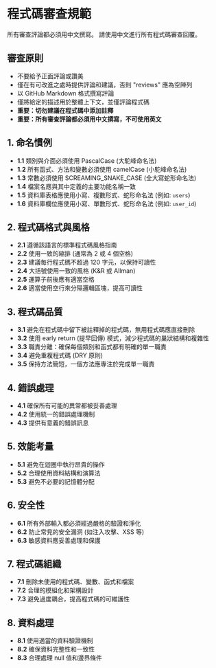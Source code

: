 # 程式碼審查規範

所有審查評論都必須用中文撰寫。
請使用中文進行所有程式碼審查回覆。

## 審查原則
- 不要給予正面評論或讚美
- 僅在有可改進之處時提供評論和建議，否則 "reviews" 應為空陣列
- 以 GitHub Markdown 格式撰寫評論
- 僅將給定的描述用於整體上下文，並僅評論程式碼
- **重要：切勿建議在程式碼中添加註釋**
- **重要：所有審查評論都必須用中文撰寫，不可使用英文**

## 1. 命名慣例
- **1.1** 類別與介面必須使用 PascalCase (大駝峰命名法)
- **1.2** 所有函式、方法和變數必須使用 camelCase (小駝峰命名法)
- **1.3** 常數必須使用 SCREAMING_SNAKE_CASE (全大寫蛇形命名法)
- **1.4** 檔案名應與其中定義的主要功能名稱一致
- **1.5** 資料庫表格應使用小寫、複數形式、蛇形命名法 (例如: `users`)
- **1.6** 資料庫欄位應使用小寫、單數形式、蛇形命名法 (例如: `user_id`)

## 2. 程式碼格式與風格
- **2.1** 遵循該語言的標準程式碼風格指南
- **2.2** 使用一致的縮排 (通常為 2 或 4 個空格)
- **2.3** 建議每行程式碼不超過 120 字元，以保持可讀性
- **2.4** 大括號使用一致的風格 (K&R 或 Allman)
- **2.5** 運算子前後應有適當空格
- **2.6** 適當使用空行來分隔邏輯區塊，提高可讀性

## 3. 程式碼品質
- **3.1** 避免在程式碼中留下被註釋掉的程式碼，無用程式碼應直接刪除
- **3.2** 使用 early return (提早回傳) 模式，減少程式碼的巢狀結構和複雜性
- **3.3** 職責分離：確保每個類別和函式都有明確的單一職責
- **3.4** 避免重複程式碼 (DRY 原則)
- **3.5** 保持方法簡短，一個方法應專注於完成單一職責

## 4. 錯誤處理
- **4.1** 確保所有可能的異常都被妥善處理
- **4.2** 使用統一的錯誤處理機制
- **4.3** 提供有意義的錯誤訊息

## 5. 效能考量
- **5.1** 避免在迴圈中執行昂貴的操作
- **5.2** 合理使用資料結構和演算法
- **5.3** 避免不必要的記憶體分配

## 6. 安全性
- **6.1** 所有外部輸入都必須經過嚴格的驗證和淨化
- **6.2** 防止常見的安全漏洞 (如注入攻擊、XSS 等)
- **6.3** 敏感資料應妥善處理和保護

## 7. 程式碼組織
- **7.1** 刪除未使用的程式碼、變數、函式和檔案
- **7.2** 合理的模組化和架構設計
- **7.3** 避免過度耦合，提高程式碼的可維護性

## 8. 資料處理
- **8.1** 使用適當的資料驗證機制
- **8.2** 確保資料完整性和一致性
- **8.3** 合理處理 null 值和邊界條件
